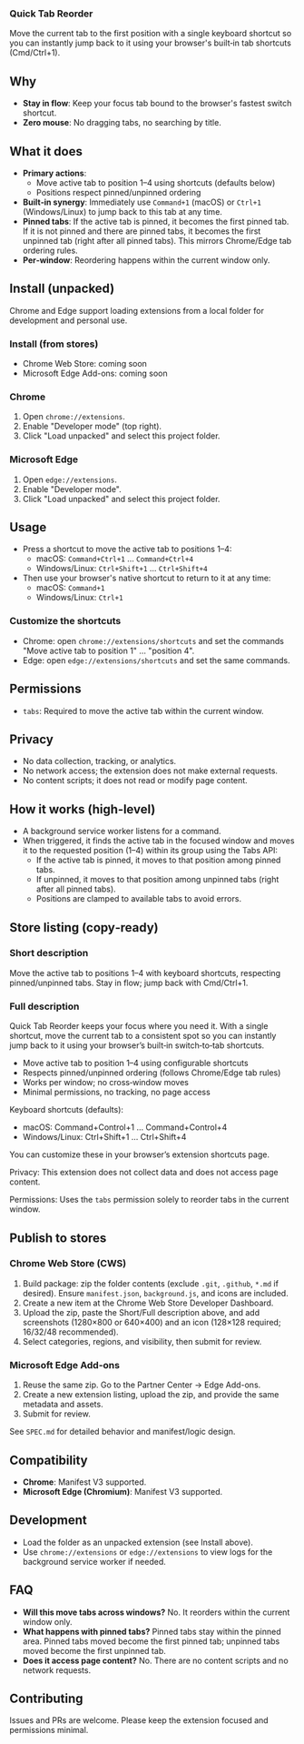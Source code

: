 ### Quick Tab Reorder

Move the current tab to the first position with a single keyboard shortcut so you can instantly jump back to it using your browser's built‑in tab shortcuts (Cmd/Ctrl+1).

## Why
- **Stay in flow**: Keep your focus tab bound to the browser's fastest switch shortcut.
- **Zero mouse**: No dragging tabs, no searching by title.

## What it does
- **Primary actions**:
  - Move active tab to position 1–4 using shortcuts (defaults below)
  - Positions respect pinned/unpinned ordering
- **Built‑in synergy**: Immediately use `Command+1` (macOS) or `Ctrl+1` (Windows/Linux) to jump back to this tab at any time.
- **Pinned tabs**: If the active tab is pinned, it becomes the first pinned tab. If it is not pinned and there are pinned tabs, it becomes the first unpinned tab (right after all pinned tabs). This mirrors Chrome/Edge tab ordering rules.
- **Per‑window**: Reordering happens within the current window only.

## Install (unpacked)
Chrome and Edge support loading extensions from a local folder for development and personal use.

### Install (from stores)
- Chrome Web Store: coming soon
- Microsoft Edge Add-ons: coming soon

### Chrome
1. Open `chrome://extensions`.
2. Enable "Developer mode" (top right).
3. Click "Load unpacked" and select this project folder.

### Microsoft Edge
1. Open `edge://extensions`.
2. Enable "Developer mode".
3. Click "Load unpacked" and select this project folder.

## Usage
- Press a shortcut to move the active tab to positions 1–4:
  - macOS: `Command+Ctrl+1` … `Command+Ctrl+4`
  - Windows/Linux: `Ctrl+Shift+1` … `Ctrl+Shift+4`
- Then use your browser's native shortcut to return to it at any time:
  - macOS: `Command+1`
  - Windows/Linux: `Ctrl+1`

### Customize the shortcuts
- Chrome: open `chrome://extensions/shortcuts` and set the commands "Move active tab to position 1" … "position 4".
- Edge: open `edge://extensions/shortcuts` and set the same commands.

## Permissions
- `tabs`: Required to move the active tab within the current window.

## Privacy
- No data collection, tracking, or analytics.
- No network access; the extension does not make external requests.
- No content scripts; it does not read or modify page content.

## How it works (high‑level)
- A background service worker listens for a command.
- When triggered, it finds the active tab in the focused window and moves it to the requested position (1–4) within its group using the Tabs API:
  - If the active tab is pinned, it moves to that position among pinned tabs.
  - If unpinned, it moves to that position among unpinned tabs (right after all pinned tabs).
  - Positions are clamped to available tabs to avoid errors.

## Store listing (copy‑ready)

### Short description
Move the active tab to positions 1–4 with keyboard shortcuts, respecting pinned/unpinned tabs. Stay in flow; jump back with Cmd/Ctrl+1.

### Full description
Quick Tab Reorder keeps your focus where you need it. With a single shortcut, move the current tab to a consistent spot so you can instantly jump back to it using your browser’s built‑in switch‑to‑tab shortcuts.

- Move active tab to position 1–4 using configurable shortcuts
- Respects pinned/unpinned ordering (follows Chrome/Edge tab rules)
- Works per window; no cross‑window moves
- Minimal permissions, no tracking, no page access

Keyboard shortcuts (defaults):
- macOS: Command+Control+1 … Command+Control+4
- Windows/Linux: Ctrl+Shift+1 … Ctrl+Shift+4

You can customize these in your browser’s extension shortcuts page.

Privacy: This extension does not collect data and does not access page content.

Permissions: Uses the `tabs` permission solely to reorder tabs in the current window.

## Publish to stores

### Chrome Web Store (CWS)
1. Build package: zip the folder contents (exclude `.git`, `.github`, `*.md` if desired). Ensure `manifest.json`, `background.js`, and icons are included.
2. Create a new item at the Chrome Web Store Developer Dashboard.
3. Upload the zip, paste the Short/Full description above, and add screenshots (1280×800 or 640×400) and an icon (128×128 required; 16/32/48 recommended).
4. Select categories, regions, and visibility, then submit for review.

### Microsoft Edge Add-ons
1. Reuse the same zip. Go to the Partner Center → Edge Add-ons.
2. Create a new extension listing, upload the zip, and provide the same metadata and assets.
3. Submit for review.

See `SPEC.md` for detailed behavior and manifest/logic design.

## Compatibility
- **Chrome**: Manifest V3 supported.
- **Microsoft Edge (Chromium)**: Manifest V3 supported.

## Development
- Load the folder as an unpacked extension (see Install above).
- Use `chrome://extensions` or `edge://extensions` to view logs for the background service worker if needed.

## FAQ
- **Will this move tabs across windows?** No. It reorders within the current window only.
- **What happens with pinned tabs?** Pinned tabs stay within the pinned area. Pinned tabs moved become the first pinned tab; unpinned tabs moved become the first unpinned tab.
- **Does it access page content?** No. There are no content scripts and no network requests.

## Contributing
Issues and PRs are welcome. Please keep the extension focused and permissions minimal.
